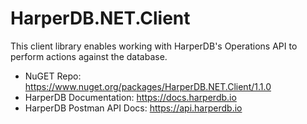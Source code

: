 # HarperDB.NET.Client

This client library enables working with HarperDB's Operations API to perform actions against the database. 

* NuGET Repo: https://www.nuget.org/packages/HarperDB.NET.Client/1.1.0
* HarperDB Documentation: https://docs.harperdb.io
* HarperDB Postman API Docs: https://api.harperdb.io
